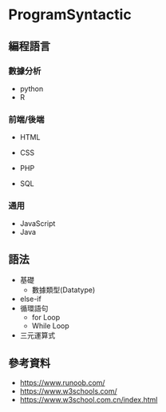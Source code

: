 # ProgramSyntactic

## 編程語言

### 數據分析

- python
- R

### 前端/後端

- HTML
- CSS

- PHP
- SQL

### 通用

- JavaScript
- Java

## 語法

- 基礎
  - 數據類型(Datatype)
- else-if
- 循環語句
  - for Loop
  - While Loop
- 三元運算式

## 參考資料

- <https://www.runoob.com/>
- <https://www.w3schools.com/>
- <https://www.w3school.com.cn/index.html>
